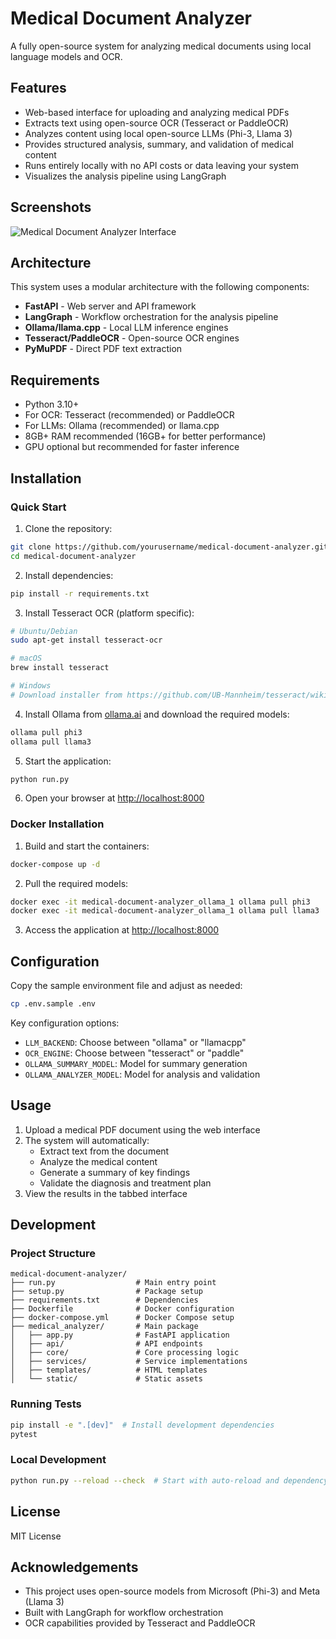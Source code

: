 # Medical Document Analyzer

A fully open-source system for analyzing medical documents using local language models and OCR.

## Features

- Web-based interface for uploading and analyzing medical PDFs
- Extracts text using open-source OCR (Tesseract or PaddleOCR)
- Analyzes content using local open-source LLMs (Phi-3, Llama 3)
- Provides structured analysis, summary, and validation of medical content
- Runs entirely locally with no API costs or data leaving your system
- Visualizes the analysis pipeline using LangGraph

## Screenshots

![Medical Document Analyzer Interface](https://via.placeholder.com/800x450?text=Medical+Document+Analyzer+Interface)

## Architecture

This system uses a modular architecture with the following components:

- **FastAPI** - Web server and API framework
- **LangGraph** - Workflow orchestration for the analysis pipeline
- **Ollama/llama.cpp** - Local LLM inference engines
- **Tesseract/PaddleOCR** - Open-source OCR engines
- **PyMuPDF** - Direct PDF text extraction

## Requirements

- Python 3.10+
- For OCR: Tesseract (recommended) or PaddleOCR
- For LLMs: Ollama (recommended) or llama.cpp
- 8GB+ RAM recommended (16GB+ for better performance)
- GPU optional but recommended for faster inference

## Installation

### Quick Start

1. Clone the repository:
```bash
git clone https://github.com/yourusername/medical-document-analyzer.git
cd medical-document-analyzer
```

2. Install dependencies:
```bash
pip install -r requirements.txt
```

3. Install Tesseract OCR (platform specific):
```bash
# Ubuntu/Debian
sudo apt-get install tesseract-ocr

# macOS
brew install tesseract

# Windows
# Download installer from https://github.com/UB-Mannheim/tesseract/wiki
```

4. Install Ollama from [ollama.ai](https://ollama.ai/download) and download the required models:
```bash
ollama pull phi3
ollama pull llama3
```

5. Start the application:
```bash
python run.py
```

6. Open your browser at [http://localhost:8000](http://localhost:8000)

### Docker Installation

1. Build and start the containers:
```bash
docker-compose up -d
```

2. Pull the required models:
```bash
docker exec -it medical-document-analyzer_ollama_1 ollama pull phi3
docker exec -it medical-document-analyzer_ollama_1 ollama pull llama3
```

3. Access the application at [http://localhost:8000](http://localhost:8000)

## Configuration

Copy the sample environment file and adjust as needed:
```bash
cp .env.sample .env
```

Key configuration options:
- `LLM_BACKEND`: Choose between "ollama" or "llamacpp"
- `OCR_ENGINE`: Choose between "tesseract" or "paddle"
- `OLLAMA_SUMMARY_MODEL`: Model for summary generation
- `OLLAMA_ANALYZER_MODEL`: Model for analysis and validation

## Usage

1. Upload a medical PDF document using the web interface
2. The system will automatically:
   - Extract text from the document
   - Analyze the medical content
   - Generate a summary of key findings
   - Validate the diagnosis and treatment plan
3. View the results in the tabbed interface

## Development

### Project Structure

```
medical-document-analyzer/
├── run.py                  # Main entry point
├── setup.py                # Package setup
├── requirements.txt        # Dependencies
├── Dockerfile              # Docker configuration
├── docker-compose.yml      # Docker Compose setup
├── medical_analyzer/       # Main package
│   ├── app.py              # FastAPI application
│   ├── api/                # API endpoints
│   ├── core/               # Core processing logic
│   ├── services/           # Service implementations
│   ├── templates/          # HTML templates
│   └── static/             # Static assets
```

### Running Tests

```bash
pip install -e ".[dev]"  # Install development dependencies
pytest
```

### Local Development

```bash
python run.py --reload --check  # Start with auto-reload and dependency check
```

## License

MIT License

## Acknowledgements

- This project uses open-source models from Microsoft (Phi-3) and Meta (Llama 3)
- Built with LangGraph for workflow orchestration
- OCR capabilities provided by Tesseract and PaddleOCR